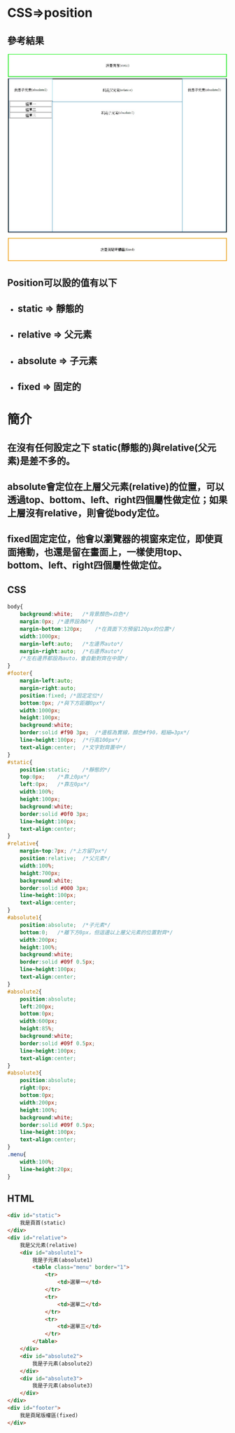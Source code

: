 # CSS=>position

## 參考結果

![position結果](images/position.jpg)

## Position可以設的值有以下
* ## static => 靜態的
* ## relative => 父元素
* ## absolute => 子元素
* ## fixed => 固定的

# 簡介
## 在沒有任何設定之下 static(靜態的)與relative(父元素)是差不多的。
## absolute會定位在上層父元素(relative)的位置，可以透過top、bottom、left、right四個屬性做定位；如果上層沒有relative，則會從body定位。
## fixed固定定位，他會以瀏覽器的視窗來定位，即使頁面捲動，也還是留在畫面上，一樣使用top、bottom、left、right四個屬性做定位。

## CSS
```CSS
body{
    background:white;   /*背景顏色=白色*/
    margin:0px; /*邊界設為0*/
    margin-bottom:120px;    /*在頁面下方預留120px的位置*/
    width:1000px;
    margin-left:auto;   /*左邊界auto*/
    margin-right:auto;  /*右邊界auto*/
    /*左右邊界都設為auto，會自動對齊在中間*/
}
#footer{
    margin-left:auto;
    margin-right:auto;
    position:fixed; /*固定定位*/
    bottom:0px; /*與下方距離0px*/
    width:1000px;
    height:100px;
    background:white;
    border:solid #f90 3px;  /*邊框為實線，顏色#f90，粗細=3px*/
    line-height:100px;  /*行高100px*/
    text-align:center;  /*文字對齊置中*/
}
#static{
    position:static;    /*靜態的*/
    top:0px;    /*靠上0px*/
    left:0px;   /*靠左0px*/
    width:100%;
    height:100px;
    background:white;
    border:solid #0f0 3px;
    line-height:100px;
    text-align:center;
}
#relative{
    margin-top:7px; /*上方留7px*/
    position:relative;  /*父元素*/
    width:100%;
    height:700px;
    background:white;
    border:solid #000 3px;
    line-height:100px;
    text-align:center;
}
#absolute1{
    position:absolute;  /*子元素*/
    bottom:0;   /*離下方0px，但這邊以上層父元素的位置對齊*/
    width:200px;
    height:100%;
    background:white;
    border:solid #09f 0.5px;
    line-height:100px;
    text-align:center;
}
#absolute2{
    position:absolute;
    left:200px;
    bottom:0px;
    width:600px;
    height:85%;
    background:white;
    border:solid #09f 0.5px;
    line-height:100px;
    text-align:center;
}
#absolute3{
    position:absolute;
    right:0px;
    bottom:0px;
    width:200px;
    height:100%;
    background:white;
    border:solid #09f 0.5px;
    line-height:100px;
    text-align:center;
}
.menu{
    width:100%;
    line-height:20px;
}
```

## HTML

```HTML
<div id="static">
    我是頁首(static)
</div>
<div id="relative">
    我是父元素(relative)
    <div id="absolute1">
        我是子元素(absolute1)
        <table class="menu" border="1">
            <tr>
                <td>選單一</td>
            </tr>
            <tr>
                <td>選單二</td>
            </tr>
            <tr>
                <td>選單三</td>
            </tr>
        </table>
    </div>
    <div id="absolute2">
        我是子元素(absolute2)
    </div>
    <div id="absolute3">
        我是子元素(absolute3)
    </div>
</div>
<div id="footer">
    我是頁尾版權區(fixed)
</div>
```